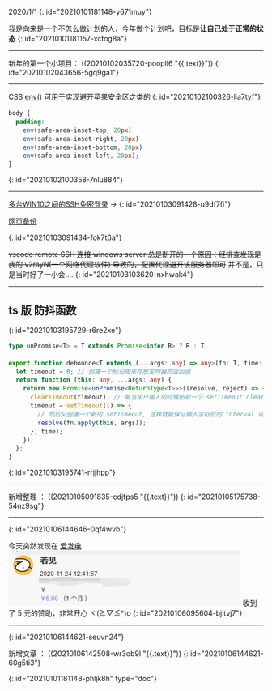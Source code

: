 2020/1/1
{: id="20210101181148-y671muy"}

我是向来是一个不怎么做计划的人，今年做个计划吧，目标是**让自己处于正常的状态**
{: id="20210101181157-xctog8a"}

---

新年的第一个小项目： ((20210102035720-poopll6 "{{.text}}"))
{: id="20210102043656-5gq9ga1"}

---

CSS [env()](https://developer.mozilla.org/zh-CN/docs/Web/CSS/env()) 可用于实现避开苹果安全区之类的
{: id="20210102100326-lia7tyf"}

```css
body {
  padding:
    env(safe-area-inset-top, 20px)
    env(safe-area-inset-right, 20px)
    env(safe-area-inset-bottom, 20px)
    env(safe-area-inset-left, 20px);
}
```
{: id="20210102100358-7nlu884"}

---

[多台WIN10之间的SSH免密登录](https://zhuanlan.zhihu.com/p/111812831) ->
{: id="20210103091428-u9df7fi"}

<a href="./备份/多台WIN10之间的SSH免密登录.html" target="_blank">网页备份</a>

{: id="20210103091434-fok7t6a"}

~~vscode remote SSH 连接 windows server 总是断开的一个原因：经排查发现是我的 v2rayN(一个网络代理软件) 导致的，配置代理避开该服务器即可~~ 并不是，只是当时好了一小会....
{: id="20210103103620-nxhwak4"}

---

## ts 版 防抖函数
{: id="20210103195729-r6re2xe"}

```typescript
type unPromise<T> = T extends Promise<infer R> ? R : T;

export function debounce<T extends (...args: any) => any>(fn: T, time: number) {
  let timeout = 0; // 创建一个标记用来存放定时器的返回值
  return function (this: any, ...args: any) {
    return new Promise<unPromise<ReturnType<T>>>((resolve, reject) => {
      clearTimeout(timeout); // 每当用户输入的时候把前一个 setTimeout clear 掉
      timeout = setTimeout(() => {
        // 然后又创建一个新的 setTimeout, 这样就能保证输入字符后的 interval 间隔内如果还有字符输入的话，就不会执行 fn 函数
        resolve(fn.apply(this, args));
      }, time);
    });
  };
}
```
{: id="20210103195741-rrjjhpp"}

---

新增整理 ： ((20210105091835-cdjfps5 "{{.text}}"))
{: id="20210105175738-54nz9sg"}

---

{: id="20210106144646-0qf4wvb"}

今天突然发现在 [爱发电](https://afdian.net/@llej0) ![image.png](assets/20210106095615-4g64xir-image.png) 收到了 5 元的赞助，非常开心 ヾ(≧▽≦*)o
{: id="20210106095604-bjitvj7"}

---

{: id="20210106144621-seuvn24"}

新增文章 ： ((20210106142508-wr3ob9l "{{.text}}"))
{: id="20210106144621-60g5ti3"}


{: id="20210101181148-phljk8h" type="doc"}
